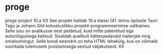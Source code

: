 # proge
proge project 10.a
XX See projekt haldab 10.a klassi 141. lennu õpilaste Tauri Tagu ja Johann Sild kohustuslikku projekti programmeerimise valikaines. Selle sisu on avalikusse eest peidetud, kuid mitte patentitud ega autoriõigustega kaitsud. Sisaldab avalikult kättesaadavaid materjale ning omaloomingut. Selle koodi eesmärk on teha HTML lehekülg, kus on võimalik sooritada tulemusele jooistamisega seotud väljakutseid. XX
